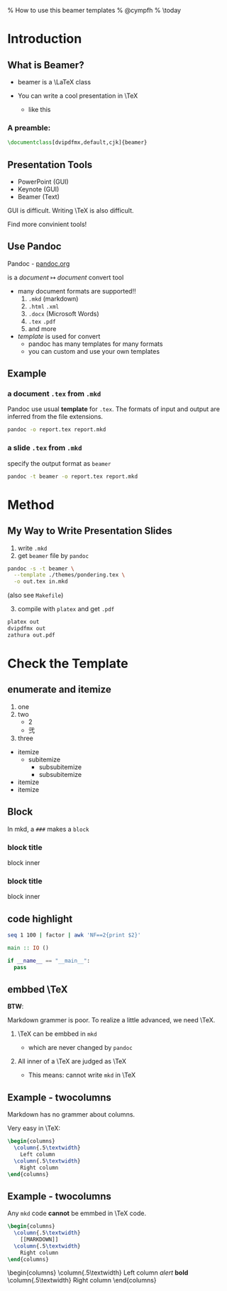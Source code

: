% How to use this beamer templates
% @cympfh
% \today

# Introduction

## What is Beamer?

- beamer is a \LaTeX class
- You can write a cool presentation in \TeX

    - like this

### A preamble:

```tex
\documentclass[dvipdfmx,default,cjk]{beamer}
```

## Presentation Tools

- PowerPoint (GUI)
- Keynote (GUI)
- Beamer (Text)

GUI is difficult.
Writing \TeX is also difficult.

Find more convinient tools!

## Use Pandoc

Pandoc - [pandoc.org](http://pandoc.org/)

is a *document* $\mapsto$ *document* convert tool

- many document formats are supported!!
    1. `.mkd` (markdown)
    1. `.html` `.xml`
    1. `.docx` (Microsoft Words)
    1. `.tex` `.pdf`
    1. and more
- *template* is used for convert
    - pandoc has many templates for many formats
    - you can custom and use your own templates

## Example

### a document `.tex` from `.mkd`

Pandoc use usual **template** for `.tex`.
The formats of input and output are inferred from the file extensions.

```bash
pandoc -o report.tex report.mkd
```

### a slide `.tex` from `.mkd`

specify the output format as `beamer`

```bash
pandoc -t beamer -o report.tex report.mkd
```

# Method

## My Way to Write Presentation Slides

1. write `.mkd`
2. get `beamer` file by `pandoc`

```bash
pandoc -s -t beamer \
  --template ./themes/pondering.tex \
  -o out.tex in.mkd
```

(also see `Makefile`)

3. compile with `platex` and get `.pdf`

```bash
platex out
dvipdfmx out
zathura out.pdf
```

# Check the Template

## enumerate and itemize

1. one
1. two
    - 2
    - 弐
1. three

- itemize
    - subitemize
        - subsubitemize
        - subsubitemize
- itemize
- itemize

## Block

In mkd, a `###` makes a `block`

### block title

block inner

### block title

block inner

## code highlight

```bash
seq 1 100 | factor | awk 'NF==2{print $2}'
```

```haskell
main :: IO ()
```

```python
if __name__ == "__main__":
  pass
```

## embbed \TeX

**BTW**:

Markdown grammer is poor.
To realize a little advanced, we need \TeX.

1. \TeX can be embbed in `mkd`
    - which are never changed by `pandoc`
1. All inner of a \TeX are judged as \TeX

    - This means: cannot write `mkd` in \TeX

## Example - twocolumns

Markdown has no grammer about columns.

Very easy in \TeX:

```tex
\begin{columns}
  \column{.5\textwidth}
    Left column
  \column{.5\textwidth}
    Right column
\end{columns}
```

## Example - twocolumns

Any `mkd` code **cannot** be emmbed in \TeX code.

```tex
\begin{columns}
  \column{.5\textwidth}
    [[MARKDOWN]]
  \column{.5\textwidth}
    Right column
\end{columns}
```

\begin{columns}
  \column{.5\textwidth}
    Left column
    *alert* **bold**
  \column{.5\textwidth}
    Right column
\end{columns}

